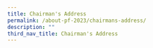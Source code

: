 ```yaml
---
title: Chairman's Address
permalink: /about-pf-2023/chairmans-address/
description: ""
third_nav_title: Chairman's Address
---
```

